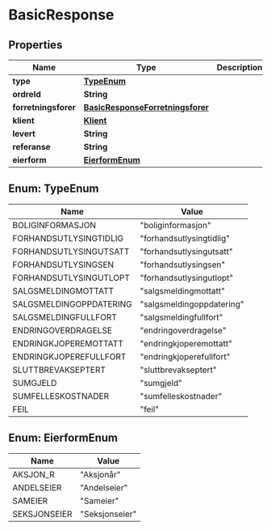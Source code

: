 

# BasicResponse


## Properties

| Name | Type | Description | Notes |
|------------ | ------------- | ------------- | -------------|
|**type** | [**TypeEnum**](#TypeEnum) |  |  |
|**ordreId** | **String** |  |  |
|**forretningsforer** | [**BasicResponseForretningsforer**](BasicResponseForretningsforer.md) |  |  |
|**klient** | [**Klient**](Klient.md) |  |  [optional] |
|**levert** | **String** |  |  [optional] |
|**referanse** | **String** |  |  [optional] |
|**eierform** | [**EierformEnum**](#EierformEnum) |  |  [optional] |



## Enum: TypeEnum

| Name | Value |
|---- | -----|
| BOLIGINFORMASJON | &quot;boliginformasjon&quot; |
| FORHANDSUTLYSINGTIDLIG | &quot;forhandsutlysingtidlig&quot; |
| FORHANDSUTLYSINGUTSATT | &quot;forhandsutlysingutsatt&quot; |
| FORHANDSUTLYSINGSEN | &quot;forhandsutlysingsen&quot; |
| FORHANDSUTLYSINGUTLOPT | &quot;forhandsutlysingutlopt&quot; |
| SALGSMELDINGMOTTATT | &quot;salgsmeldingmottatt&quot; |
| SALGSMELDINGOPPDATERING | &quot;salgsmeldingoppdatering&quot; |
| SALGSMELDINGFULLFORT | &quot;salgsmeldingfullfort&quot; |
| ENDRINGOVERDRAGELSE | &quot;endringoverdragelse&quot; |
| ENDRINGKJOPEREMOTTATT | &quot;endringkjoperemottatt&quot; |
| ENDRINGKJOPEREFULLFORT | &quot;endringkjoperefullfort&quot; |
| SLUTTBREVAKSEPTERT | &quot;sluttbrevakseptert&quot; |
| SUMGJELD | &quot;sumgjeld&quot; |
| SUMFELLESKOSTNADER | &quot;sumfelleskostnader&quot; |
| FEIL | &quot;feil&quot; |



## Enum: EierformEnum

| Name | Value |
|---- | -----|
| AKSJON_R | &quot;Aksjonår&quot; |
| ANDELSEIER | &quot;Andelseier&quot; |
| SAMEIER | &quot;Sameier&quot; |
| SEKSJONSEIER | &quot;Seksjonseier&quot; |



